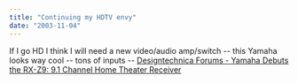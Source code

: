 ```yaml
---
title: "Continuing my HDTV envy"
date: "2003-11-04"
---
```


If I go HD I think I will need a new video/audio amp/switch -- this Yamaha looks way cool -- tons of inputs -- [Designtechnica Forums - Yamaha Debuts the RX-Z9: 9.1 Channel Home Theater Receiver](http://forums.designtechnica.com/showthread.php?threadid=2820 "Designtechnica Forums - Yamaha Debuts the RX-Z9: 9.1 Channel Home Theater Receiver")

